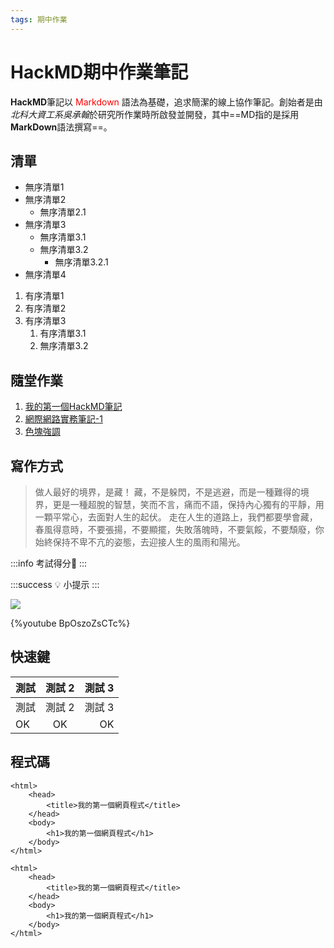 ```yaml
---
tags: 期中作業
---
```


# HackMD期中作業筆記

**HackMD**筆記以<font color =red> Markdown </font> 語法為基礎，追求簡潔的線上協作筆記。創始者是由*北科大資工系吳承翰*於研究所作業時所啟發並開發，其中==MD指的是採用**MarkDown**語法撰寫==。

## 清單
- 無序清單1
- 無序清單2
    - 無序清單2.1
- 無序清單3
    - 無序清單3.1
    - 無序清單3.2
        - 無序清單3.2.1
- 無序清單4
1. 有序清單1
2. 有序清單2
3. 有序清單3
    1. 有序清單3.1
    2. 無序清單3.2

## 隨堂作業
1. [我的第一個HackMD筆記](https://hackmd.io/@milo1030/000)
2. [網際網路實務筆記-1](https://hackmd.io/@milo1030/S1QolXxz5)
3. [色塊強調](https://hackmd.io/@milo1030/B14hk4lGc)

## 寫作方式
>做人最好的境界，是藏！
藏，不是躲閃，不是逃避，而是一種難得的境界，更是一種超脫的智慧，笑而不言，痛而不語，保持內心獨有的平靜，用一顆平常心，去面對人生的起伏。
走在人生的道路上，我們都要學會藏，春風得意時，不要張揚，不要顯擺，失敗落魄時，不要氣餒，不要頹廢，你始終保持不卑不亢的姿態，去迎接人生的風雨和陽光。

:::info
考試得分:100: 
:::

:::success
:bulb: 小提示
:::

![](https://i.imgur.com/qXQr9ox.jpg)

 {%youtube BpOszoZsCTc%}
 
 ## 快速鍵

| 測試 | 測試 2 | 測試 3 |
| ---- |:------:| ------:|
| 測試 | 測試 2 | 測試 3 |
| OK   |   OK   |     OK |

## 程式碼
```htmlembedded=101
<html>
    <head>
        <title>我的第一個網頁程式</title>
    </head>
    <body>
        <h1>我的第一個網頁程式</h1>
    </body>
</html>
```

```htmlembedded=+
<html>
    <head>
        <title>我的第一個網頁程式</title>
    </head>
    <body>
        <h1>我的第一個網頁程式</h1>
    </body>
</html>
```